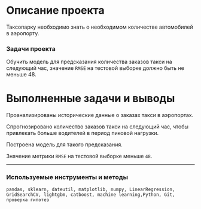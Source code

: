 
# Описание проекта

Таксопарку необходимо знать о необходимом количестве автомобилей в аэропорту. 

### Задачи проекта
Обучить модель для предсказания количества заказов такси на следующий час, значение `RMSE` на тестовой выборке должно быть не меньше 48. 

# Выполненные задачи и выводы

Проанализированы исторические данные о заказах такси в аэропортах.  

Спрогнозировано количество заказов такси на следующий час, чтобы привлекать больше водителей в период пиковой нагрузки.

Построена модель для такого предсказания.

Значение метрики `RMSE` на тестовой выборке меньше `48`.

---
### Используемые инструменты и методы

`pandas, sklearn, dateutil, matplotlib, numpy, LinearRegression, GridSearchCV, lightgbm, catboost, machine learning,Python, Git, проверка гипотез`
